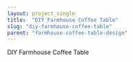 ```yaml
---
layout: project_single
title:  "DIY Farmhouse Coffee Table"
slug: "diy-farmhouse-coffee-table"
parent: "farmhouse-coffee-table-design"
---
```

DIY Farmhouse Coffee Table